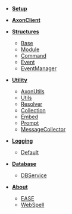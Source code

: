 <!--_navbar.md -->


* **[Setup](Setup.md)**

* **[AxonClient](AxonClient.md)**

* **[Structures](Structures/index.md)**
  * [Base](Structures/Base.md)
  * [Module](Structures/Module.md)
  * [Command](Structures/Command.md)
  * [Event](Structures/Event.md)
  * [EventManager](Structures/EventManager.md)
  
* **[Utility](Utility/index.md)**
  * [AxonUtils](Utility/AxonUtils.md)
  * [Utils](Utility/Utils.md)
  * [Resolver](Utility/Resolver.md)
  * [Collection](Utility/Collection.md)
  * [Embed](Utility/Embed.md)
  * [Prompt](Utility/Prompt.md)
  * [MessageCollector](Utility/MessageCollector.md)

* **[Logging](Loggers/index.md)**
  * [Default](Loggers/DefLogger.md)

* **[Database](Database/index.md)**
  * [DBService](Database/DBService.md)

* **[About](About.md)**
  * [EASE](https://github.com/AxonTeam/Ease)
  * [WebSpell](https://github.com/Khaazz/webSPELL)
